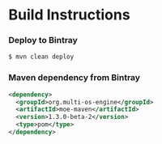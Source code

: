 # Build Instructions

### Deploy to Bintray

```sh
$ mvn clean deploy
```

### Maven dependency from Bintray

```xml
<dependency>
  <groupId>org.multi-os-engine</groupId>
  <artifactId>moe-maven</artifactId>
  <version>1.3.0-beta-2</version>
  <type>pom</type>
</dependency>
```
